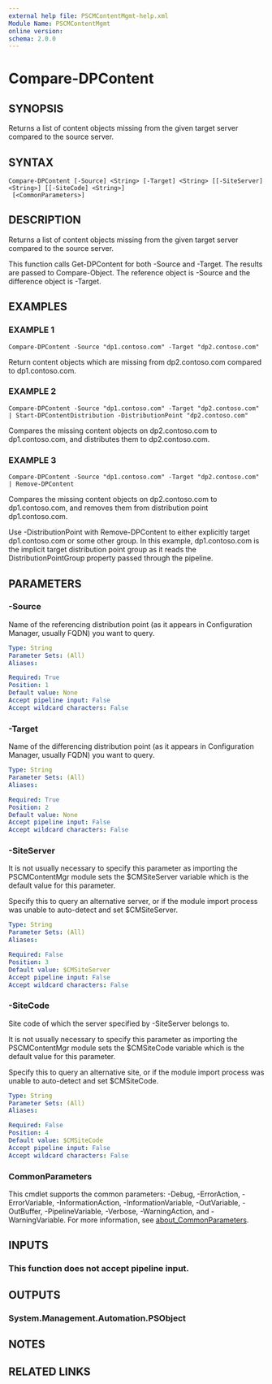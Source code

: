 ```yaml
---
external help file: PSCMContentMgmt-help.xml
Module Name: PSCMContentMgmt
online version:
schema: 2.0.0
---
```


# Compare-DPContent

## SYNOPSIS
Returns a list of content objects missing from the given target server compared to the source server.

## SYNTAX

```
Compare-DPContent [-Source] <String> [-Target] <String> [[-SiteServer] <String>] [[-SiteCode] <String>]
 [<CommonParameters>]
```

## DESCRIPTION
Returns a list of content objects missing from the given target server compared to the source server.

This function calls Get-DPContent for both -Source and -Target.
The results are passed to Compare-Object.
The reference object is -Source and the difference object is -Target.

## EXAMPLES

### EXAMPLE 1
```
Compare-DPContent -Source "dp1.contoso.com" -Target "dp2.contoso.com"
```

Return content objects which are missing from dp2.contoso.com compared to dp1.contoso.com.

### EXAMPLE 2
```
Compare-DPContent -Source "dp1.contoso.com" -Target "dp2.contoso.com" | Start-DPContentDistribution -DistributionPoint "dp2.contoso.com"
```

Compares the missing content objects on dp2.contoso.com to dp1.contoso.com, and distributes them to dp2.contoso.com.

### EXAMPLE 3
```
Compare-DPContent -Source "dp1.contoso.com" -Target "dp2.contoso.com" | Remove-DPContent
```

Compares the missing content objects on dp2.contoso.com to dp1.contoso.com, and removes them from distribution point dp1.contoso.com.

Use -DistributionPoint with Remove-DPContent to either explicitly target dp1.contoso.com or some other group.
In this example, dp1.contoso.com is the implicit target distribution point group as it reads the DistributionPointGroup property passed through the pipeline.

## PARAMETERS

### -Source
Name of the referencing distribution point (as it appears in Configuration Manager, usually FQDN) you want to query.

```yaml
Type: String
Parameter Sets: (All)
Aliases:

Required: True
Position: 1
Default value: None
Accept pipeline input: False
Accept wildcard characters: False
```

### -Target
Name of the differencing distribution point (as it appears in Configuration Manager, usually FQDN) you want to query.

```yaml
Type: String
Parameter Sets: (All)
Aliases:

Required: True
Position: 2
Default value: None
Accept pipeline input: False
Accept wildcard characters: False
```

### -SiteServer
It is not usually necessary to specify this parameter as importing the PSCMContentMgr module sets the $CMSiteServer variable which is the default value for this parameter.

Specify this to query an alternative server, or if the module import process was unable to auto-detect and set $CMSiteServer.

```yaml
Type: String
Parameter Sets: (All)
Aliases:

Required: False
Position: 3
Default value: $CMSiteServer
Accept pipeline input: False
Accept wildcard characters: False
```

### -SiteCode
Site code of which the server specified by -SiteServer belongs to.

It is not usually necessary to specify this parameter as importing the PSCMContentMgr module sets the $CMSiteCode variable which is the default value for this parameter.

Specify this to query an alternative site, or if the module import process was unable to auto-detect and set $CMSiteCode.

```yaml
Type: String
Parameter Sets: (All)
Aliases:

Required: False
Position: 4
Default value: $CMSiteCode
Accept pipeline input: False
Accept wildcard characters: False
```

### CommonParameters
This cmdlet supports the common parameters: -Debug, -ErrorAction, -ErrorVariable, -InformationAction, -InformationVariable, -OutVariable, -OutBuffer, -PipelineVariable, -Verbose, -WarningAction, and -WarningVariable. For more information, see [about_CommonParameters](http://go.microsoft.com/fwlink/?LinkID=113216).

## INPUTS

### This function does not accept pipeline input.
## OUTPUTS

### System.Management.Automation.PSObject
## NOTES

## RELATED LINKS
